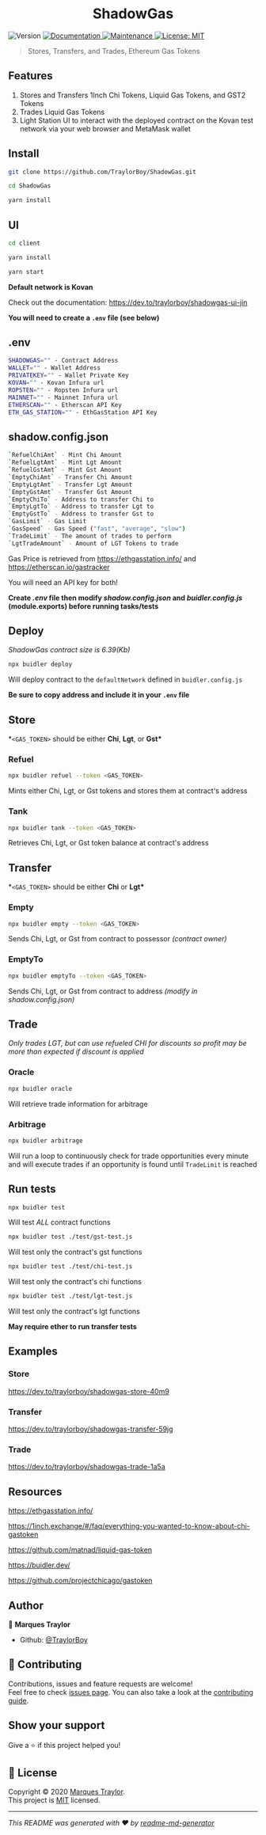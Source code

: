 <h1 align="center">ShadowGas</h1>
<p>
  <img alt="Version" src="https://img.shields.io/badge/version-2.0.0-blue.svg?cacheSeconds=2592000" />
  <a href="https://github.com/TraylorBoy/ShadowGas#readme" target="_blank">
    <img alt="Documentation" src="https://img.shields.io/badge/documentation-yes-brightgreen.svg" />
  </a>
  <a href="https://github.com/TraylorBoy/ShadowGas/graphs/commit-activity" target="_blank">
    <img alt="Maintenance" src="https://img.shields.io/badge/Maintained%3F-yes-green.svg" />
  </a>
  <a href="https://github.com/TraylorBoy/ShadowGas/blob/master/LICENSE" target="_blank">
    <img alt="License: MIT" src="https://img.shields.io/github/license/TraylorBoy/ShadowGas" />
  </a>
</p>

> Stores, Transfers, and Trades, Ethereum Gas Tokens

## Features

1. Stores and Transfers 1Inch Chi Tokens, Liquid Gas Tokens, and GST2 Tokens
2. Trades Liquid Gas Tokens
3. Light Station UI to interact with the deployed contract on the Kovan test network via your web browser and MetaMask wallet

## Install

```sh
git clone https://github.com/TraylorBoy/ShadowGas.git

cd ShadowGas

yarn install
```

## UI

```sh
cd client

yarn install

yarn start
```

**Default network is Kovan**

Check out the documentation: https://dev.to/traylorboy/shadowgas-ui-jin

**You will need to create a `.env` file (see below)**

## .env

```sh
SHADOWGAS="" - Contract Address
WALLET="" - Wallet Address
PRIVATEKEY="" - Wallet Private Key
KOVAN="" - Kovan Infura url
ROPSTEN="" - Ropsten Infura url
MAINNET="" - Mainnet Infura url
ETHERSCAN="" - Etherscan API Key
ETH_GAS_STATION="" - EthGasStation API Key
```

## shadow.config.json

```sh
`RefuelChiAmt` - Mint Chi Amount
`RefuelLgtAmt` - Mint Lgt Amount
`RefuelGstAmt` - Mint Gst Amount
`EmptyChiAmt` - Transfer Chi Amount
`EmptyLgtAmt` - Transfer Lgt Amount
`EmptyGstAmt` - Transfer Gst Amount
`EmptyChiTo` - Address to transfer Chi to
`EmptyLgtTo` - Address to transfer Lgt to
`EmptyGstTo` - Address to transfer Gst to
`GasLimit` - Gas Limit
`GasSpeed` - Gas Speed ("fast", "average", "slow")
`TradeLimit` - The amount of trades to perform
`LgtTradeAmount` - Amount of LGT Tokens to trade
```

Gas Price is retrieved from https://ethgasstation.info/ and https://etherscan.io/gastracker

You will need an API key for both!

**Create _.env_ file then modify _shadow.config.json_ and _buidler.config.js_ (module.exports) before running tasks/tests**

## Deploy

_ShadowGas contract size is 6.39(Kb)_

```sh
npx buidler deploy
```

Will deploy contract to the `defaultNetwork` defined in `buidler.config.js`

**Be sure to copy address and include it in your `.env` file**

## Store

\*`<GAS_TOKEN>` should be either **Chi**, **Lgt**, or **Gst\***

### Refuel

```sh
npx buidler refuel --token <GAS_TOKEN>
```

Mints either Chi, Lgt, or Gst tokens and stores them at contract's address

### Tank

```sh
npx buidler tank --token <GAS_TOKEN>
```

Retrieves Chi, Lgt, or Gst token balance at contract's address

## Transfer

\*`<GAS_TOKEN>` should be either **Chi** or **Lgt\***

### Empty

```sh
npx buidler empty --token <GAS_TOKEN>
```

Sends Chi, Lgt, or Gst from contract to possessor _(contract owner)_

### EmptyTo

```sh
npx buidler emptyTo --token <GAS_TOKEN>
```

Sends Chi, Lgt, or Gst from contract to address _(modify in shadow.config.json)_

## Trade

_Only trades LGT, but can use refueled CHI for discounts so profit may be more than expected if discount is applied_

### Oracle

```sh
npx buidler oracle
```

Will retrieve trade information for arbitrage

### Arbitrage

```sh
npx buidler arbitrage
```

Will run a loop to continuously check for trade opportunities every minute and will execute trades if an opportunity is found until `TradeLimit` is reached

## Run tests

```sh
npx buidler test
```

Will test _ALL_ contract functions

```sh
npx buidler test ./test/gst-test.js
```

Will test only the contract's gst functions

```sh
npx buidler test ./test/chi-test.js
```

Will test only the contract's chi functions

```sh
npx buidler test ./test/lgt-test.js
```

Will test only the contract's lgt functions

**May require ether to run transfer tests**

## Examples

### Store

https://dev.to/traylorboy/shadowgas-store-40m9

### Transfer

https://dev.to/traylorboy/shadowgas-transfer-59jg

### Trade

https://dev.to/traylorboy/shadowgas-trade-1a5a

## Resources

https://ethgasstation.info/

https://1inch.exchange/#/faq/everything-you-wanted-to-know-about-chi-gastoken

https://github.com/matnad/liquid-gas-token

https://buidler.dev/

https://github.com/projectchicago/gastoken

## Author

👤 **Marques Traylor**

-   Github: [@TraylorBoy](https://github.com/TraylorBoy)

## 🤝 Contributing

Contributions, issues and feature requests are welcome!<br />Feel free to check [issues page](https://github.com/TraylorBoy/ShadowGas/issues). You can also take a look at the [contributing guide](https://github.com/TraylorBoy/ShadowGas/blob/master/CONTRIBUTING.md).

## Show your support

Give a ⭐️ if this project helped you!

## 📝 License

Copyright © 2020 [Marques Traylor](https://github.com/TraylorBoy).<br />
This project is [MIT](https://github.com/TraylorBoy/ShadowGas/blob/master/LICENSE) licensed.

---

_This README was generated with ❤️ by [readme-md-generator](https://github.com/kefranabg/readme-md-generator)_
